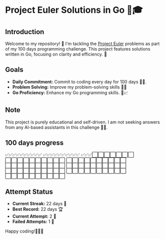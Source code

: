 # Project Euler Solutions in Go 🚀🎓

## Introduction
Welcome to my repository! 🎉 I'm tackling the [Project Euler](https://projecteuler.net/) problems as part of my 100 days programming challenge. This project features solutions written in Go, focusing on clarity and efficiency. 🌟

## Goals
- **Daily Commitment:** Commit to coding every day for 100 days 📆🔥.
- **Problem Solving:** Improve my problem-solving skills 🧠💡
- **Go Proficiency:** Enhance my Go programming skills. 🐹📈
  
## Note
This project is purely educational and self-driven. I am not seeking answers from any AI-based assistants in this challenge 🚫🤖.

## 100 days progress
✅✅✅✅✅✅✅✅✅✅
✅✅✅✅✅✅✅✅✅✅
✅✅✅⬜️⬜️⬜️⬜️⬜️⬜️⬜️
⬜️⬜️⬜️⬜️⬜️⬜️⬜️⬜️⬜️⬜️
⬜️⬜️⬜️⬜️⬜️⬜️⬜️⬜️⬜️⬜️
⬜️⬜️⬜️⬜️⬜️⬜️⬜️⬜️⬜️⬜️
⬜️⬜️⬜️⬜️⬜️⬜️⬜️⬜️⬜️⬜️
⬜️⬜️⬜️⬜️⬜️⬜️⬜️⬜️⬜️⬜️
⬜️⬜️⬜️⬜️⬜️⬜️⬜️⬜️⬜️⬜️
⬜️⬜️⬜️⬜️⬜️⬜️⬜️⬜️⬜️⬜️

## Attempt Status
  - **Current Streak:** 22 days 🌟
  - **Best Record:** 22 days 🏆
  - **Current Attempt:** 2 🎯
  - **Failed Attempts:** 1 🚫

Happy coding!👨🏾‍💻
